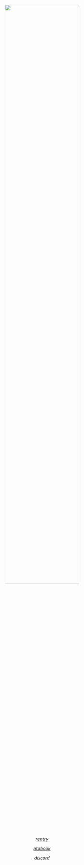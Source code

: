 
  <p align="center" width="100%">
    <img width="70%" src="https://i.postimg.cc/V6BTvMkf/Untitled806-20250127200800.png">
</p>
<p align="center" width="100%"><a href=https://rentry.co/DONTTRUSTME_>𝘳𝘦𝘯𝘵𝘳𝘺</a> <p align="center" width="100%"><a href=https://leedongwook.atabook.org>𝘢𝘵𝘢𝘣𝘰𝘰𝘬</a> <p align="center" width="100%"><a href=http://discordapp.com/users/1103686978404372560>𝘥𝘪𝘴𝘤𝘰𝘳𝘥</a> 

